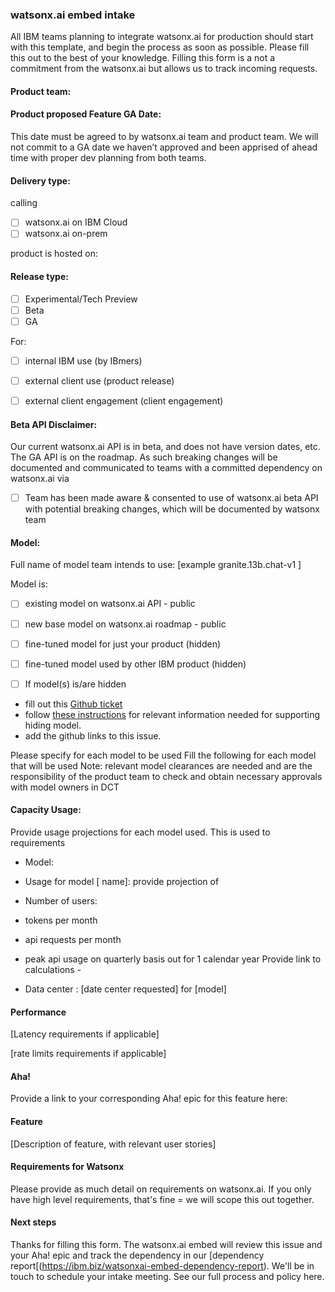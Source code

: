### watsonx.ai embed intake
All IBM teams planning to integrate watsonx.ai for production should start with this template, and begin the process as soon as possible. Please fill this out to the best of your knowledge. Filling this form is a not a commitment from the watsonx.ai but allows us to track incoming requests. 

#### Product team:

#### Product proposed Feature GA Date: 

 This date must be agreed to by watsonx.ai team and product team. We will not commit to a GA date we haven’t approved and been apprised of ahead time with proper dev planning from both teams. 

#### Delivery type:

calling 

- [ ] watsonx.ai on IBM Cloud 
- [ ] watsonx.ai on-prem

product is hosted on: 

#### Release type:
- [ ] Experimental/Tech Preview
- [ ] Beta
- [ ] GA

For:
- [ ] internal IBM use (by IBmers)
- [ ] external client use (product release)
- [ ] external client engagement (client engagement)


#### Beta API Disclaimer:

Our current watsonx.ai API is in beta, and does not have version dates, etc. The GA API is on the roadmap. As such breaking changes will be documented and communicated to teams with a committed dependency on watsonx.ai via 

- [ ] Team has been made aware & consented to use of watsonx.ai beta API with potential breaking changes, which will be documented by watsonx team

#### Model:

Full name of model team intends to use: [example granite.13b.chat-v1 ]

Model is: 
- [ ] existing model on watsonx.ai API - public 

- [ ] new base model on watsonx.ai roadmap - public

- [ ] fine-tuned model for just your product (hidden)

- [ ] fine-tuned model used by other IBM product (hidden)

 

- [ ] If model(s) is/are hidden 
- fill out this [Github ticket](https://github.ibm.com/NGP-TWC/ml-planning/issues/new?assignees=julianpayne&labels=WML-BYOM%2Cwatsonx%2Cwatsonx-inference-proxy%2Cwatsonx-fm-dev%2CdevOps&template=wml-byom-onboarding.md&title=watsonx.ai+onboarding+request) 
- follow [these instructions](https://ibm.ent.box.com/notes/1349751157331?s=bbp3rbdt29q81mqpci3ylopz43t1zc2b) for relevant information needed for supporting hiding model.
- add the github links to this issue.


Please specify for each model to be used
Fill the following for each model that will be used
Note: relevant model clearances are needed and are the responsibility of the product team to check and obtain necessary approvals with model owners in DCT



#### Capacity Usage:

Provide usage projections for each model used. This is used to requirements

- Model:

- Usage for model [ name]:
provide projection of
-  Number of users:
-  tokens per month
-  api requests per month
-  peak api usage
on quarterly basis out for 1 calendar year
Provide link to calculations - 
- Data center : [date center requested] for [model]

#### Performance

[Latency requirements if applicable]

[rate limits requirements if applicable]


#### Aha!
Provide a link to your corresponding Aha! epic for this feature here:

#### Feature

[Description of feature, with relevant user stories]


#### Requirements for Watsonx

Please provide as much detail on requirements on watsonx.ai. If you only have high level requirements, that's fine = we will scope this out together.


#### Next steps

Thanks for filling this form. The watsonx.ai embed will review this issue and your Aha! epic and track the dependency in our [dependency report[(https://ibm.biz/watsonxai-embed-dependency-report). 
We'll be in touch to schedule your intake meeting.
See our full process and policy here.  

